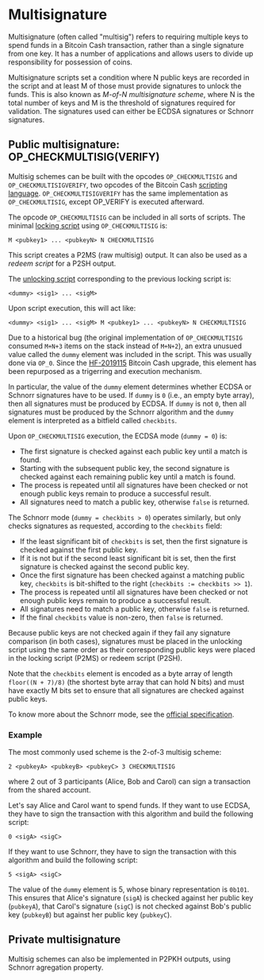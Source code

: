 # Multisignature

Multisignature (often called "multisig") refers to requiring multiple keys to spend funds in a Bitcoin Cash transaction, rather than a single signature from one key. It has a number of applications and allows users to divide up responsibility for possession of coins.

Multisignature scripts set a condition where N public keys are recorded in the script and at least M of those must provide signatures to unlock the funds. This is also known as *M-of-N multisignature scheme*, where N is the total number of keys and M is the threshold of signatures required for validation. The signatures used can either be ECDSA signatures or Schnorr signatures.

## Public multisignature: OP_CHECKMULTISIG(VERIFY)

Multisig schemes can be built with the opcodes `OP_CHECKMULTISIG` and `OP_CHECKMULTISIGVERIFY`, two opcodes of the Bitcoin Cash [scripting language](/protocol/blockchain/script). `OP_CHECKMULTISIGVERIFY` has the same implementation as `OP_CHECKMULTISIG`, except OP_VERIFY is executed afterward.

The opcode `OP_CHECKMULTISIG` can be included in all sorts of scripts. The minimal [locking script](https://reference.cash/protocol/blockchain/transaction/locking-script) using `OP_CHECKMULTISIG` is:

```
M <pubkey1> ... <pubkeyN> N CHECKMULTISIG
```

This script creates a P2MS (raw multisig) output. It can also be used as a *redeem script* for a P2SH output.

The [unlocking script](/protocol/blockchain/transaction/unlocking-script) corresponding to the previous locking script is:

```
<dummy> <sig1> ... <sigM>
```

Upon script execution, this will act like:

```
<dummy> <sig1> ... <sigM> M <pubkey1> ... <pubkeyN> N CHECKMULTISIG
```

Due to a historical bug (the original implementation of `OP_CHECKMULTISIG` consumed `M+N+3` items on the stack instead of `M+N+2`), an extra unusued value called the `dummy` element was included in the script. This was usually done via `OP_0`. Since the [HF-2019115](/protocol/forks/hf-20191115) Bitcoin Cash upgrade, this element has been repurposed as a trigerring and execution mechanism. 

In particular, the value of the `dummy` element determines whether ECDSA or Schnorr signatures have to be used. If `dummy` is `0` (i.e., an empty byte array), then all signatures must be produced by ECDSA. If `dummy` is not `0`, then all signatures must be produced by the Schnorr algorithm and the `dummy` element is interpreted as a bitfield called `checkbits`.

Upon `OP_CHECKMULTISIG` execution, the ECDSA mode (`dummy = 0`) is:

* The first signature is checked against each public key until a match is found.
* Starting with the subsequent public key, the second signature is checked against each remaining public key until a match is found.
* The process is repeated until all signatures have been checked or not enough public keys remain to produce a successful result.
* All signatures need to match a public key, otherwise `false` is returned.

The Schnorr mode (`dummy = checkbits > 0`) operates similarly, but only checks signatures as requested, according to the `checkbits` field:

* If the least significant bit of `checkbits` is set, then the first signature is checked against the first public key. 
* If it is not but if the second least significant bit is set, then the first signature is checked against the second public key. 
* Once the first signature has been checked against a matching public key, `checkbits` is bit-shifted to the right (`checkbits := checkbits >> 1`).
* The process is repeated until all signatures have been checked or not enough public keys remain to produce a successful result.
* All signatures need to match a public key, otherwise `false` is returned.
* If the final `checkbits` value is non-zero, then `false` is returned. 

Because public keys are not checked again if they fail any signature comparison (in both cases), signatures must be placed in the unlocking script using the same order as their corresponding public keys were placed in the locking script (P2MS) or redeem script (P2SH).

Note that the `checkbits` element is encoded as a byte array of length `floor((N + 7)/8)` (the shortest byte array that can hold N bits) and must have exactly M bits set to ensure that all signatures are checked against public keys.

To know more about the Schnorr mode, see the [official specification](https://github.com/bitcoincashorg/bitcoincash.org/blob/master/spec/2019-11-15-schnorrmultisig.md).

### Example

The most commonly used scheme is the 2-of-3 multisig scheme:

```
2 <pubkeyA> <pubkeyB> <pubkeyC> 3 CHECKMULTISIG
```

where 2 out of 3 participants (Alice, Bob and Carol) can sign a transaction from the shared account. 

Let's say Alice and Carol want to spend funds. If they want to use ECDSA, they have to sign the transaction with this algorithm and build the following script: 

```
0 <sigA> <sigC>
```

If they want to use Schnorr, they have to sign the transaction with this algorithm and build the following script: 

```
5 <sigA> <sigC>
```

The value of the `dummy` element is 5, whose binary representation is `0b101`. This ensures that Alice's signature (`sigA`) is checked against her public key (`pubkeyA`), that Carol's signature (`sigC`) is not checked against Bob's public key (`pubkeyB`) but against her public key (`pubkeyC`).

## Private multisignature

Multisig schemes can also be implemented in P2PKH outputs, using Schnorr agregation property.

